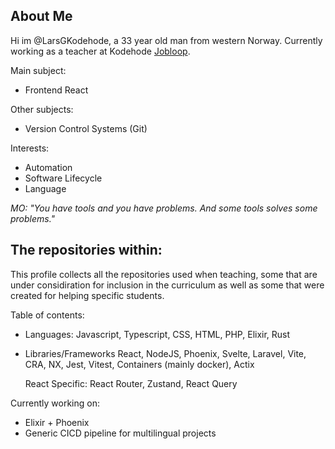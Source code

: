 ## About Me

Hi im @LarsGKodehode,
a 33 year old man from western Norway. Currently working as a teacher at Kodehode [Jobloop](https://jobloop.no/).

Main subject:
- Frontend React

Other subjects:
- Version Control Systems (Git)

Interests:
- Automation
- Software Lifecycle
- Language

*MO:
"You have tools and you have problems.
And some tools solves some problems."*

## The repositories within:

This profile collects all the repositories used when teaching, some that are under considiration for inclusion in the curriculum as well as some that were created for helping specific students.

Table of contents:
- Languages:
    Javascript, Typescript, CSS, HTML, PHP, Elixir, Rust
- Libraries/Frameworks
    React, NodeJS, Phoenix, Svelte, Laravel, Vite, CRA, NX, Jest, Vitest, Containers (mainly docker), Actix
    
    React Specific: React Router, Zustand, React Query
    
Currently working on:
- Elixir + Phoenix
- Generic CICD pipeline for multilingual projects
